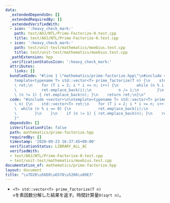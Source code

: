 ```yaml
---
data:
  _extendedDependsOn: []
  _extendedRequiredBy: []
  _extendedVerifiedWith:
  - icon: ':heavy_check_mark:'
    path: test/AOJ/NTL/Prime-Factorize-0.test.cpp
    title: test/AOJ/NTL/Prime-Factorize-0.test.cpp
  - icon: ':heavy_check_mark:'
    path: test/unit-test/mathematics/moebius.test.cpp
    title: test/unit-test/mathematics/moebius.test.cpp
  _pathExtension: hpp
  _verificationStatusIcon: ':heavy_check_mark:'
  attributes:
    links: []
  bundledCode: "#line 1 \"mathematics/prime-factorize.hpp\"\n#include <vector>\n\n\
    template<typename T> std::vector<T> prime_factorize(T n) {\n    std::vector<T>\
    \ ret;\n    for (T i = 2; i * i <= n; i++) {\n        while (n % i == 0) {\n \
    \           ret.emplace_back(i);\n            n /= i;\n        }\n    }\n    if\
    \ (n != 1) { ret.emplace_back(n); }\n    return ret;\n}\n"
  code: "#include <vector>\n\ntemplate<typename T> std::vector<T> prime_factorize(T\
    \ n) {\n    std::vector<T> ret;\n    for (T i = 2; i * i <= n; i++) {\n      \
    \  while (n % i == 0) {\n            ret.emplace_back(i);\n            n /= i;\n\
    \        }\n    }\n    if (n != 1) { ret.emplace_back(n); }\n    return ret;\n\
    }"
  dependsOn: []
  isVerificationFile: false
  path: mathematics/prime-factorize.hpp
  requiredBy: []
  timestamp: '2020-09-23 16:37:45+09:00'
  verificationStatus: LIBRARY_ALL_AC
  verifiedWith:
  - test/AOJ/NTL/Prime-Factorize-0.test.cpp
  - test/unit-test/mathematics/moebius.test.cpp
documentation_of: mathematics/prime-factorize.hpp
layout: document
title: "\u7D20\u56E0\u6570\u5206\u89E3"
---
```


- `<T> std::vector<T> prime_factorize(T n)`  
`n`を素因数分解した結果を返す。時間計算量`O(sqrt n)`。